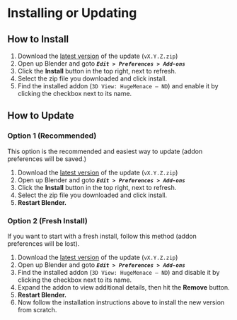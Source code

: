 # Installing or Updating

## How to Install

1. Download the [latest version](https://hugemenace.gumroad.com/l/nd-blender-addon) of the update (`vX.Y.Z.zip`)
1. Open up Blender and goto **_`Edit > Preferences > Add-ons`_**
1. Click the **Install** button in the top right, next to refresh.
1. Select the zip file you downloaded and click install.
1. Find the installed addon (`3D View: HugeMenace — ND`) and enable it by clicking the checkbox next to its name.

## How to Update

### Option 1 (Recommended)

This option is the recommended and easiest way to update (addon preferences will be saved.)

1. Download the [latest version](https://hugemenace.gumroad.com/l/nd-blender-addon) of the update (`vX.Y.Z.zip`)
1. Open up Blender and goto **_`Edit > Preferences > Add-ons`_**
1. Click the **Install** button in the top right, next to refresh.
1. Select the zip file you downloaded and click install.
1. **Restart Blender.**

### Option 2 (Fresh Install)

If you want to start with a fresh install, follow this method (addon preferences will be lost).

1. Download the [latest version](https://hugemenace.gumroad.com/l/nd-blender-addon) of the update (`vX.Y.Z.zip`)
1. Open up Blender and goto **_`Edit > Preferences > Add-ons`_**
1. Find the installed addon (`3D View: HugeMenace — ND`) and disable it by clicking the checkbox next to its name.
1. Expand the addon to view additional details, then hit the **Remove** button.
1. **Restart Blender.**
1. Now follow the installation instructions above to install the new version from scratch.
